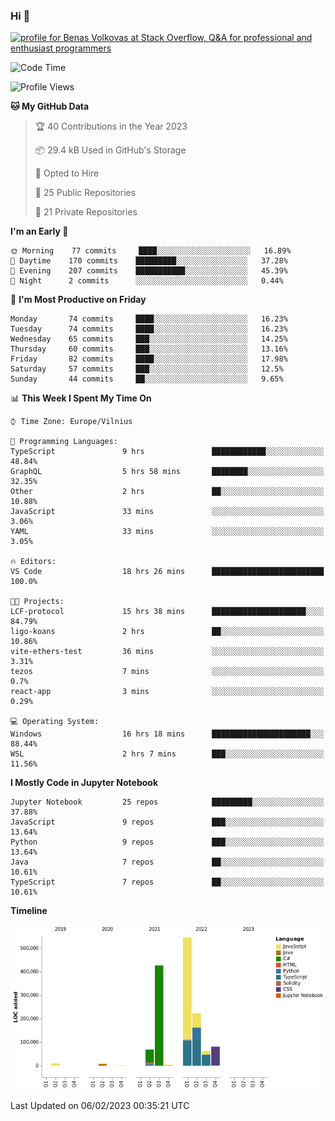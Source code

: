 ### Hi 👋
<a href="https://stackoverflow.com/users/14954249/benas-volkovas"><img src="https://stackoverflow.com/users/flair/14954249.png?theme=dark" width="208" height="58" alt="profile for Benas Volkovas at Stack Overflow, Q&amp;A for professional and enthusiast programmers" title="profile for Benas Volkovas at Stack Overflow, Q&amp;A for professional and enthusiast programmers"></a>

<!--START_SECTION:waka-->
![Code Time](http://img.shields.io/badge/Code%20Time-1%2C241%20hrs%2036%20mins-blue)

![Profile Views](http://img.shields.io/badge/Profile%20Views-0-blue)

**🐱 My GitHub Data** 

> 🏆 40 Contributions in the Year 2023
 > 
> 📦 29.4 kB Used in GitHub's Storage 
 > 
> 💼 Opted to Hire
 > 
> 📜 25 Public Repositories 
 > 
> 🔑 21 Private Repositories  
 > 
**I'm an Early 🐤** 

```text
🌞 Morning    77 commits     ████░░░░░░░░░░░░░░░░░░░░░   16.89% 
🌆 Daytime    170 commits    █████████░░░░░░░░░░░░░░░░   37.28% 
🌃 Evening    207 commits    ███████████░░░░░░░░░░░░░░   45.39% 
🌙 Night      2 commits      ░░░░░░░░░░░░░░░░░░░░░░░░░   0.44%

```
📅 **I'm Most Productive on Friday** 

```text
Monday       74 commits     ████░░░░░░░░░░░░░░░░░░░░░   16.23% 
Tuesday      74 commits     ████░░░░░░░░░░░░░░░░░░░░░   16.23% 
Wednesday    65 commits     ███░░░░░░░░░░░░░░░░░░░░░░   14.25% 
Thursday     60 commits     ███░░░░░░░░░░░░░░░░░░░░░░   13.16% 
Friday       82 commits     ████░░░░░░░░░░░░░░░░░░░░░   17.98% 
Saturday     57 commits     ███░░░░░░░░░░░░░░░░░░░░░░   12.5% 
Sunday       44 commits     ██░░░░░░░░░░░░░░░░░░░░░░░   9.65%

```


📊 **This Week I Spent My Time On** 

```text
⌚︎ Time Zone: Europe/Vilnius

💬 Programming Languages: 
TypeScript               9 hrs               ████████████░░░░░░░░░░░░░   48.84% 
GraphQL                  5 hrs 58 mins       ████████░░░░░░░░░░░░░░░░░   32.35% 
Other                    2 hrs               ██░░░░░░░░░░░░░░░░░░░░░░░   10.88% 
JavaScript               33 mins             ░░░░░░░░░░░░░░░░░░░░░░░░░   3.06% 
YAML                     33 mins             ░░░░░░░░░░░░░░░░░░░░░░░░░   3.05%

🔥 Editors: 
VS Code                  18 hrs 26 mins      █████████████████████████   100.0%

🐱‍💻 Projects: 
LCF-protocol             15 hrs 38 mins      █████████████████████░░░░   84.79% 
ligo-koans               2 hrs               ██░░░░░░░░░░░░░░░░░░░░░░░   10.86% 
vite-ethers-test         36 mins             ░░░░░░░░░░░░░░░░░░░░░░░░░   3.31% 
tezos                    7 mins              ░░░░░░░░░░░░░░░░░░░░░░░░░   0.7% 
react-app                3 mins              ░░░░░░░░░░░░░░░░░░░░░░░░░   0.29%

💻 Operating System: 
Windows                  16 hrs 18 mins      ██████████████████████░░░   88.44% 
WSL                      2 hrs 7 mins        ███░░░░░░░░░░░░░░░░░░░░░░   11.56%

```

**I Mostly Code in Jupyter Notebook** 

```text
Jupyter Notebook         25 repos            █████████░░░░░░░░░░░░░░░░   37.88% 
JavaScript               9 repos             ███░░░░░░░░░░░░░░░░░░░░░░   13.64% 
Python                   9 repos             ███░░░░░░░░░░░░░░░░░░░░░░   13.64% 
Java                     7 repos             ██░░░░░░░░░░░░░░░░░░░░░░░   10.61% 
TypeScript               7 repos             ██░░░░░░░░░░░░░░░░░░░░░░░   10.61%

```


**Timeline**

![Chart not found](https://raw.githubusercontent.com/BenasVolkovas/BenasVolkovas/main/charts/bar_graph.png) 


 Last Updated on 06/02/2023 00:35:21 UTC
<!--END_SECTION:waka-->

